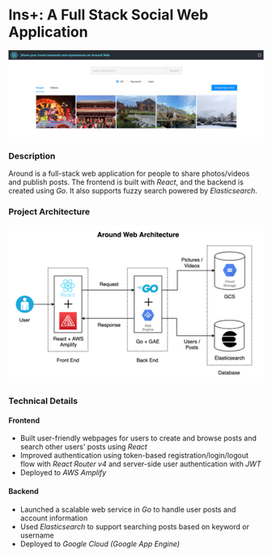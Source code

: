 # Ins+: A Full Stack Social Web Application
<p align="center"><img src="https://github.com/rongxu1998/Ins-A-Full-Stack-Social-Web-Application/blob/main/demo-1.png"></p>

### Description

Around is a full-stack web application for people to share photos/videos and publish posts. The frontend is built with *React*, and the backend is created using *Go*. It also supports fuzzy search powered by *Elasticsearch*.

### Project Architecture

<p align="center"><img src="https://github.com/rongxu1998/Ins-A-Full-Stack-Social-Web-Application/blob/main/web-architecture.png"></p>

### Technical Details

#### Frontend

* Built user-friendly webpages for users to create and browse posts and search other users' posts using *React*
* Improved authentication using token-based registration/login/logout flow with *React Router v4* and server-side user authentication with *JWT*
* Deployed to *AWS Amplify*

#### Backend

* Launched a scalable web service in *Go* to handle user posts and account information
* Used *Elasticsearch* to support searching posts based on keyword or username
* Deployed to *Google Cloud (Google App Engine)* 
